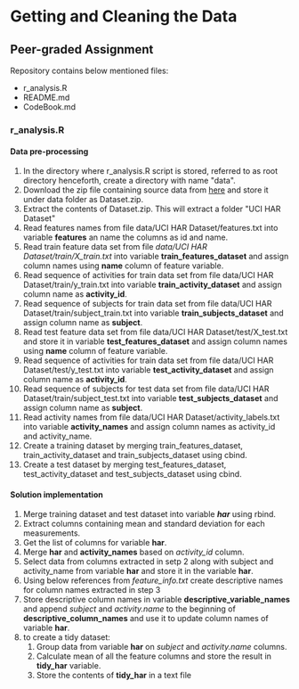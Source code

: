 # Getting and Cleaning the Data
## Peer-graded Assignment

Repository contains below mentioned files:

- r_analysis.R  
- README.md  
- CodeBook.md  

### r_analysis.R

#### Data pre-processing

1. In the directory where r_analysis.R script is stored, referred to as root directory
henceforth, create a directory with name "data".
2. Download the zip file containing source data from [here](https://d396qusza40orc.cloudfront.net/getdata%2Fprojectfiles%2FUCI%20HAR%20Dataset.zip) and store it under data folder as Dataset.zip.
3. Extract the contents of Dataset.zip. This will extract a folder "UCI HAR Dataset"
4. Read features names from file data/UCI HAR Dataset/features.txt into variable
**features** an name the columns as id and name.
5. Read train feature data set from file *data/UCI HAR Dataset/train/X_train.txt* into variable **train_features_dataset** and assign column names using **name** column of feature variable.
6. Read sequence of activities for train data set from file data/UCI HAR Dataset/train/y_train.txt into variable **train_activity_dataset** and
assign column name as **activity_id**.
7. Read sequence of subjects for train data set from file data/UCI HAR Dataset/train/subject_train.txt into variable **train_subjects_dataset** and
assign column name as **subject**.
8. Read test feature data set from file data/UCI HAR Dataset/test/X_test.txt and
store it in variable **test_features_dataset** and assign column names using **name** column of feature variable.
9. Read sequence of activities for train data set from file data/UCI HAR Dataset/test/y_test.txt into variable **test_activity_dataset** and
assign column name as **activity_id**.
10. Read sequence of subjects for test data set from file data/UCI HAR Dataset/train/subject_test.txt into variable **test_subjects_dataset** and
assign column name as **subject**.
11. Read activity names from file data/UCI HAR Dataset/activity_labels.txt into variable
**activity_names** and assign column names as activity_id and activity_name.
12. Create a training dataset by merging train_features_dataset, train_activity_dataset and train_subjects_dataset using cbind.
13. Create a test dataset by merging test_features_dataset, test_activity_dataset and test_subjects_dataset using cbind.

#### Solution implementation
1. Merge training dataset and test dataset into variable ***har*** using rbind.
2. Extract columns containing mean and standard deviation for each measurements.
3. Get the list of columns for variable **har**.
4. Merge **har** and **activity_names** based on *activity_id* column.
5. Select data from columns extracted in setp 2 along with subject and activity_name from variable **har** and store it in the variable **har**.
5. Using below references from *feature_info.txt* create descriptive names for column names
extracted in step 3
6. Store descriptive column names in variable **descriptive_variable_names** and 
append *subject* and *activity.name* to the beginning of **descriptive_column_names** and
use it to update column names of variable **har**.
7. to create a tidy dataset:
    1. Group data from variable **har** on *subject* and *activity.name* columns.
    2. Calculate mean of all the feature columns and store the result in **tidy_har** variable.
    3. Store the contents of **tidy_har** in a text file